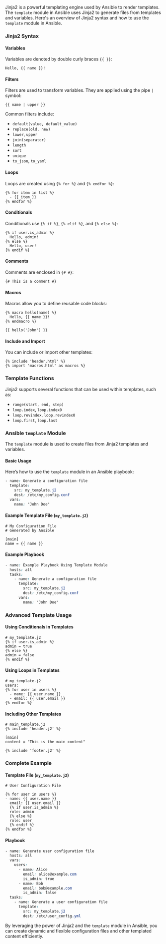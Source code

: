 Jinja2 is a powerful templating engine used by Ansible to render templates. The `template` module in Ansible uses Jinja2 to generate files from templates and variables. Here's an overview of Jinja2 syntax and how to use the `template` module in Ansible.

### Jinja2 Syntax

#### Variables

Variables are denoted by double curly braces `{{ }}`:

```jinja2
Hello, {{ name }}!
```

#### Filters

Filters are used to transform variables. They are applied using the pipe `|` symbol:

```jinja2
{{ name | upper }}
```

Common filters include:
- `default(value, default_value)`
- `replace(old, new)`
- `lower`, `upper`
- `join(separator)`
- `length`
- `sort`
- `unique`
- `to_json`, `to_yaml`

#### Loops

Loops are created using `{% for %}` and `{% endfor %}`:

```jinja2
{% for item in list %}
  - {{ item }}
{% endfor %}
```

#### Conditionals

Conditionals use `{% if %}`, `{% elif %}`, and `{% else %}`:

```jinja2
{% if user.is_admin %}
  Hello, admin!
{% else %}
  Hello, user!
{% endif %}
```

#### Comments

Comments are enclosed in `{# #}`:

```jinja2
{# This is a comment #}
```

#### Macros

Macros allow you to define reusable code blocks:

```jinja2
{% macro hello(name) %}
  Hello, {{ name }}!
{% endmacro %}

{{ hello('John') }}
```

#### Include and Import

You can include or import other templates:

```jinja2
{% include 'header.html' %}
{% import 'macros.html' as macros %}
```

### Template Functions

Jinja2 supports several functions that can be used within templates, such as:

- `range(start, end, step)`
- `loop.index`, `loop.index0`
- `loop.revindex`, `loop.revindex0`
- `loop.first`, `loop.last`

### Ansible `template` Module

The `template` module is used to create files from Jinja2 templates and variables.

#### Basic Usage

Here’s how to use the `template` module in an Ansible playbook:

```scss
- name: Generate a configuration file
  template:
    src: my_template.j2
    dest: /etc/my_config.conf
  vars:
    name: "John Doe"
```

#### Example Template File (`my_template.j2`)

```jinja2
# My Configuration File
# Generated by Ansible

[main]
name = {{ name }}
```

#### Example Playbook

```scss
- name: Example Playbook Using Template Module
  hosts: all
  tasks:
    - name: Generate a configuration file
      template:
        src: my_template.j2
        dest: /etc/my_config.conf
      vars:
        name: "John Doe"
```

### Advanced Template Usage

#### Using Conditionals in Templates

```jinja2
# my_template.j2
{% if user.is_admin %}
admin = true
{% else %}
admin = false
{% endif %}
```

#### Using Loops in Templates

```jinja2
# my_template.j2
users:
{% for user in users %}
  - name: {{ user.name }}
  - email: {{ user.email }}
{% endfor %}
```

#### Including Other Templates

```jinja2
# main_template.j2
{% include 'header.j2' %}

[main]
content = "This is the main content"

{% include 'footer.j2' %}
```

### Complete Example

#### Template File (`my_template.j2`)

```jinja2
# User Configuration File

{% for user in users %}
- name: {{ user.name }}
  email: {{ user.email }}
  {% if user.is_admin %}
  role: admin
  {% else %}
  role: user
  {% endif %}
{% endfor %}
```

#### Playbook

```scss
- name: Generate user configuration file
  hosts: all
  vars:
    users:
      - name: Alice
        email: alice@example.com
        is_admin: true
      - name: Bob
        email: bob@example.com
        is_admin: false
  tasks:
    - name: Generate a user configuration file
      template:
        src: my_template.j2
        dest: /etc/user_config.yml
```

By leveraging the power of Jinja2 and the `template` module in Ansible, you can create dynamic and flexible configuration files and other templated content efficiently.